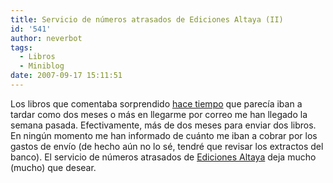 ```yaml
---
title: Servicio de números atrasados de Ediciones Altaya (II)
id: '541'
author: neverbot
tags:
  - Libros
  - Miniblog
date: 2007-09-17 15:11:51
---
```


Los libros que comentaba sorprendido [hace tiempo](http://localhost:8000/internet/servicio-de-numeros-atrasados-de-ediciones-altaya/) que parecía iban a tardar como dos meses o más en llegarme por correo me han llegado la semana pasada. Efectivamente, más de dos meses para enviar dos libros. En ningún momento me han informado de cuánto me iban a cobrar por los gastos de envío (de hecho aún no lo sé, tendré que revisar los extractos del banco). El servicio de números atrasados de [Ediciones Altaya](http://www.altaya.es/) deja mucho (mucho) que desear.